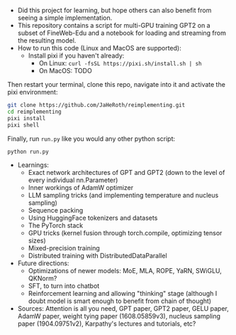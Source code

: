 - Did this project for learning, but hope others can also benefit from seeing a simple implementation.
- This repository contains a script for multi-GPU training GPT2 on a subset of FineWeb-Edu and a notebook for loading and streaming from the resulting model.
- How to run this code (Linux and MacOS are supported):
  - Install pixi if you haven't already:
    - On Linux: `curl -fsSL https://pixi.sh/install.sh | sh`
    - On MacOS: TODO

Then restart your terminal, clone this repo, navigate into it and activate the pixi environment:
```bash
git clone https://github.com/JaHeRoth/reimplementing.git
cd reimplementing
pixi install
pixi shell
```

Finally, run `run.py` like you would any other python script:
```bash
python run.py
```
- Learnings:
  - Exact network architectures of GPT and GPT2 (down to the level of every individual nn.Parameter)
  - Inner workings of AdamW optimizer
  - LLM sampling tricks (and implementing temperature and nucleus sampling)
  - Sequence packing
  - Using HuggingFace tokenizers and datasets
  - The PyTorch stack
  - GPU tricks (kernel fusion through torch.compile, optimizing tensor sizes)
  - Mixed-precision training
  - Distributed training with DistributedDataParallel
- Future directions:
  - Optimizations of newer models: MoE, MLA, ROPE, YaRN, SWiGLU, QKNorm?
  - SFT, to turn into chatbot
  - Reinforcement learning and allowing "thinking" stage (although I doubt model is smart enough to benefit from chain of thought)
- Sources: Attention is all you need, GPT paper, GPT2 paper, GELU paper, AdamW paper, weight tying paper (1608.05859v3), nucleus sampling paper (1904.09751v2), Karpathy's lectures and tutorials, etc?